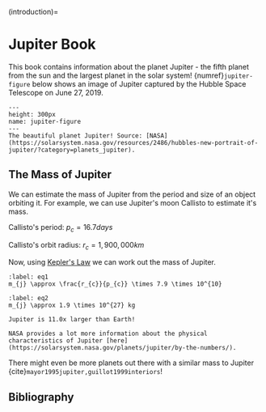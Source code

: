 (introduction)=
# Jupiter Book

This book contains information about the planet Jupiter - the fifth planet from the sun and the largest planet in the solar system! {numref}`jupiter-figure` below shows an image of Jupiter captured by the Hubble Space Telescope on June 27, 2019.

```{figure} https://solarsystem.nasa.gov/system/resources/detail_files/2486_stsci-h-p1936a_1800.jpg
---
height: 300px
name: jupiter-figure
---
The beautiful planet Jupiter! Source: [NASA](https://solarsystem.nasa.gov/resources/2486/hubbles-new-portrait-of-jupiter/?category=planets_jupiter).
```

## The Mass of Jupiter

We can estimate the mass of Jupiter from the period and size of an object orbiting it. For example, we can use Jupiter's moon Callisto to estimate it's mass.

Callisto's period: $p_{c}=16.7 days$

Callisto's orbit radius: $r_{c}=1,900,000 km$

Now, using [Kepler's Law](https://solarsystem.nasa.gov/resources/310/orbits-and-keplers-laws/) we can work out the mass of Jupiter.

```{math}
:label: eq1
m_{j} \approx \frac{r_{c}}{p_{c}} \times 7.9 \times 10^{10}
```

```{math}
:label: eq2
m_{j} \approx 1.9 \times 10^{27} kg
```

```{margin} Did you know?
Jupiter is 11.0x larger than Earth!
```

```{hint}
NASA provides a lot more information about the physical characteristics of Jupiter [here](https://solarsystem.nasa.gov/planets/jupiter/by-the-numbers/).
```

There might even be more planets out there with a similar mass to Jupiter {cite}`mayor1995jupiter,guillot1999interiors`!

## Bibliography

```{bibliography} references.bib
```